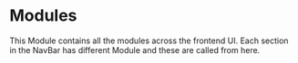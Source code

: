 # Modules

This Module contains all the modules across the frontend UI.
Each section in the NavBar has different Module and these are called from here.
